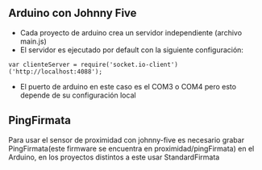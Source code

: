 ## Arduino con Johnny Five
- Cada proyecto de arduino crea un servidor independiente (archivo main.js)
- El servidor es ejecutado por default con la siguiente configuración:
```
var clienteServer = require('socket.io-client')('http://localhost:4088');
```
- El puerto de arduino en este caso es el COM3 o COM4 pero esto depende de su configuración local

## PingFirmata

Para usar el sensor de proximidad con johnny-five es necesario grabar PingFirmata(este firmware se encuentra en proximidad/pingFirmata) en el Arduino, en los proyectos distintos a este usar StandardFirmata
